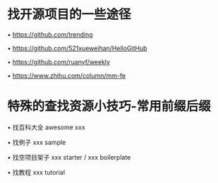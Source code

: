 # 找开源项目的一些途径
• https://github.com/trending

• https://github.com/521xueweihan/HelloGitHub

• https://github.com/ruanyf/weekly

• https://www.zhihu.com/column/mm-fe

# 特殊的查找资源小技巧-常用前缀后缀
• 找百科大全 awesome xxx

• 找例子 xxx sample

• 找空项目架子 xxx starter / xxx boilerplate 

• 找教程  xxx tutorial
